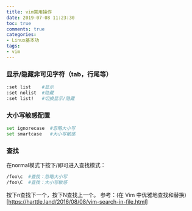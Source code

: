 ```yaml
---
title: vim常用操作
date: 2019-07-08 11:23:30
toc: true
comments: true
categories: 
- Linux基本功
tags: 
- vim
---
```


### 显示/隐藏非可见字符（tab，行尾等）
```bash
:set list    #显示
:set nolist  #隐藏
:set list!   #切换显示/隐藏
```
### 大小写敏感配置
```bash
set ignorecase  #忽略大小写
set smartcase   #大小写敏感
```
### 查找
在normal模式下按下/即可进入查找模式：
```bash
/foo\c  #查找：忽略大小写
/foo\C  #查找：大小写敏感
```
按下n查找下一个，按下N查找上一个。
参考：(在 Vim 中优雅地查找和替换)[https://harttle.land/2016/08/08/vim-search-in-file.html]

